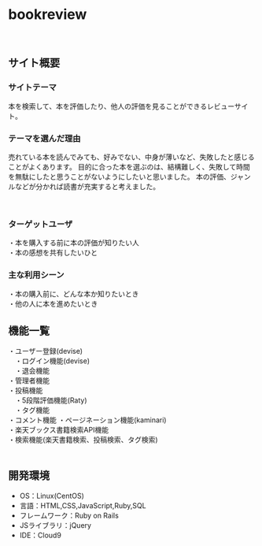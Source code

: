 # bookreview
​
## サイト概要
### サイトテーマ
本を検索して、本を評価したり、他人の評価を見ることができるレビューサイト。
​
### テーマを選んだ理由
売れている本を読んでみても、好みでない、中身が薄いなど、失敗したと感じることがよくあります。
目的に合った本を選ぶのは、結構難しく、失敗して時間を無駄にしたと思うことがないようにしたいと思いました。
本の評価、ジャンルなどが分かれば読書が充実すると考えました。

​
### ターゲットユーザ
・本を購入する前に本の評価が知りたい人  
・本の感想を共有したいひと
​
### 主な利用シーン
・本の購入前に、どんな本か知りたいとき  
・他の人に本を進めたいとき
​
## 機能一覧
・ユーザー登録(devise)  
　・ログイン機能(devise)  
　・退会機能  
・管理者機能  
・投稿機能  
　・5段階評価機能(Raty)  
　・タグ機能  
・コメント機能 
・ページネーション機能(kaminari)  
・楽天ブックス書籍検索API機能  
・検索機能(楽天書籍検索、投稿検索、タグ検索)  
​
## 開発環境
- OS：Linux(CentOS)
- 言語：HTML,CSS,JavaScript,Ruby,SQL
- フレームワーク：Ruby on Rails
- JSライブラリ：jQuery
- IDE：Cloud9

